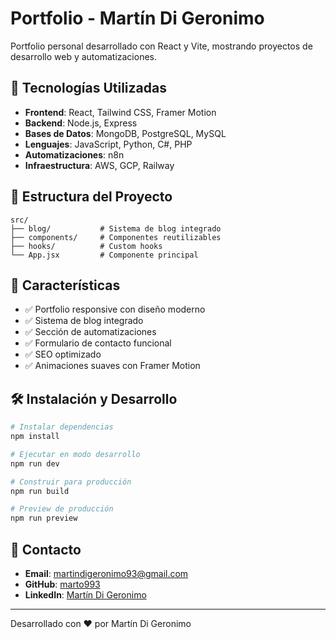 # Portfolio - Martín Di Geronimo

Portfolio personal desarrollado con React y Vite, mostrando proyectos de desarrollo web y automatizaciones.

## 🚀 Tecnologías Utilizadas

- **Frontend**: React, Tailwind CSS, Framer Motion
- **Backend**: Node.js, Express
- **Bases de Datos**: MongoDB, PostgreSQL, MySQL
- **Lenguajes**: JavaScript, Python, C#, PHP
- **Automatizaciones**: n8n
- **Infraestructura**: AWS, GCP, Railway

## 📁 Estructura del Proyecto

```
src/
├── blog/           # Sistema de blog integrado
├── components/     # Componentes reutilizables
├── hooks/          # Custom hooks
└── App.jsx         # Componente principal
```

## 🎯 Características

- ✅ Portfolio responsive con diseño moderno
- ✅ Sistema de blog integrado
- ✅ Sección de automatizaciones
- ✅ Formulario de contacto funcional
- ✅ SEO optimizado
- ✅ Animaciones suaves con Framer Motion

## 🛠️ Instalación y Desarrollo

```bash
# Instalar dependencias
npm install

# Ejecutar en modo desarrollo
npm run dev

# Construir para producción
npm run build

# Preview de producción
npm run preview
```

## 📧 Contacto

- **Email**: martindigeronimo93@gmail.com
- **GitHub**: [marto993](https://github.com/marto993)
- **LinkedIn**: [Martín Di Geronimo](https://www.linkedin.com/in/martin-di-geronimo-29a06b17b)

---

Desarrollado con ❤️ por Martín Di Geronimo
